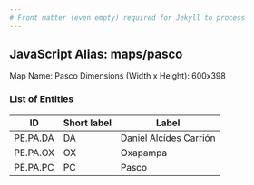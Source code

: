 ```yaml
---
# Front matter (even empty) required for Jekyll to process
---
```


## JavaScript Alias: maps/pasco

Map Name: Pasco
Dimensions (Width x Height): 600x398


### List of Entities

ID | Short label | Label
---|---|---|
PE.PA.DA| DA | Daniel Alcídes Carrión
PE.PA.OX| OX | Oxapampa
PE.PA.PC| PC | Pasco
